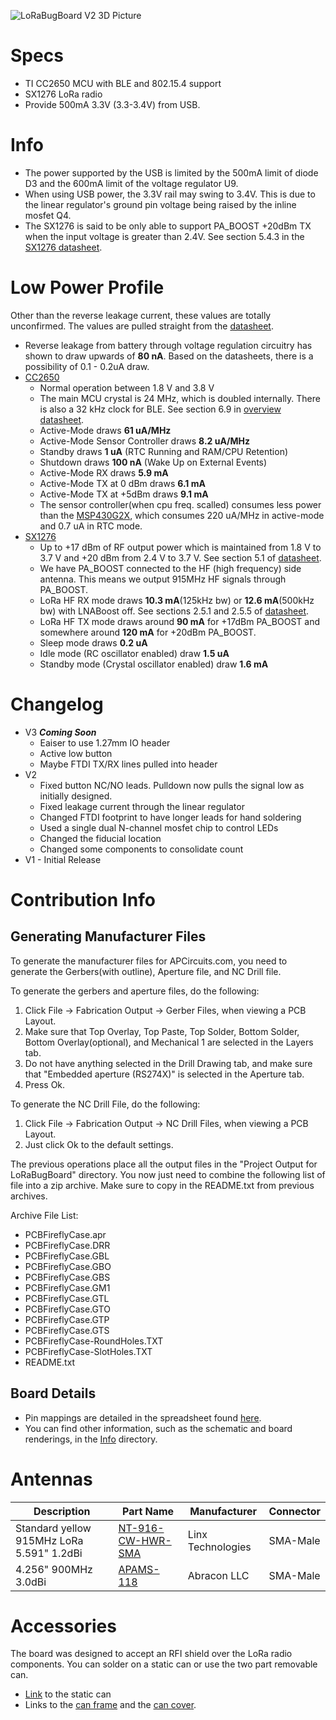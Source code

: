 ![LoRaBugBoard V2 3D Picture](Info/LoRaBugBoardV2_3D.jpg)

# Specs
* TI CC2650 MCU with BLE and 802.15.4 support
* SX1276 LoRa radio
* Provide 500mA 3.3V (3.3-3.4V) from USB.

# Info
* The power supported by the USB is limited by the 500mA limit of diode D3 and the 600mA limit of the voltage regulator U9.
* When using USB power, the 3.3V rail may swing to 3.4V. This is due to the linear regulator's ground pin voltage being raised by the inline mosfet Q4.
* The SX1276 is said to be only able to support PA_BOOST +20dBm TX when the input voltage is greater than 2.4V. See section 5.4.3 in the [SX1276 datasheet][sx1276_datasheet].

# Low Power Profile
Other than the reverse leakage current, these values are totally unconfirmed. The values are pulled straight from the [datasheet][sx1276_datasheet].

* Reverse leakage from battery through voltage regulation circuitry has shown to draw upwards of **80 nA**. Based on the datasheets, there is a possibility of 0.1 - 0.2uA draw.
* [CC2650][cc2650_overview]
    - Normal operation between 1.8 V and 3.8 V
    - The main MCU crystal is 24 MHz, which is doubled internally. There is also a 32 kHz clock for BLE. See section 6.9 in [overview datasheet][cc2650_brief_datasheet].
    - Active-Mode draws **61 uA/MHz**
    - Active-Mode Sensor Controller draws **8.2 uA/MHz**
    - Standby draws **1 uA** (RTC Running and RAM/CPU Retention)
    - Shutdown draws **100 nA** (Wake Up on External Events)
    - Active-Mode RX draws **5.9 mA**
    - Active-Mode TX at 0 dBm draws **6.1 mA**
    - Active-Mode TX at +5dBm draws **9.1 mA**
    - The sensor controller(when cpu freq. scalled) consumes less power than the [MSP430G2X][msp430_overview], which consumes 220 uA/MHz in active-mode and 0.7 uA in RTC mode.
* [SX1276][sx1276_overview]
    - Up to +17 dBm of RF output power which is maintained from 1.8 V to 3.7 V and +20 dBm from 2.4 V to 3.7 V. See section 5.1 of [datasheet][sx1276_datasheet].
    - We have PA_BOOST connected to the HF (high frequency) side antenna. This means we output 915MHz HF signals through PA_BOOST.
    - LoRa HF RX mode draws **10.3 mA**(125kHz bw) or **12.6 mA**(500kHz bw) with LNABoost off. See sections 2.5.1 and 2.5.5 of [datasheet][sx1276_datasheet].
    - LoRa HF TX mode draws around **90 mA** for +17dBm PA_BOOST and somewhere around **120 mA** for +20dBm PA_BOOST.
    - Sleep mode draws **0.2 uA**
    - Idle mode (RC oscillator enabled) draw **1.5 uA**
    - Standby mode (Crystal oscillator enabled) draw **1.6 mA**

# Changelog
* V3 ***Coming Soon***
    - Eaiser to use 1.27mm IO header
    - Active low button
    - Maybe FTDI TX/RX lines pulled into header
* V2
    - Fixed button NC/NO leads. Pulldown now pulls the signal low as initially designed.
    - Fixed leakage current through the linear regulator
    - Changed FTDI footprint to have longer leads for hand soldering
    - Used a single dual N-channel mosfet chip to control LEDs
    - Changed the fiducial location
    - Changed some components to consolidate count
* V1 - Initial Release

# Contribution Info

## Generating Manufacturer Files
To generate the manufacturer files for APCircuits.com, you need to generate the Gerbers(with outline), Aperture file, and NC Drill file.

To generate the gerbers and aperture files, do the following:
1. Click File -> Fabrication Output -> Gerber Files, when viewing a PCB Layout.
2. Make sure that Top Overlay, Top Paste, Top Solder, Bottom Solder, Bottom Overlay(optional), and Mechanical 1 are selected in the Layers tab.
3. Do not have anything selected in the Drill Drawing tab, and make sure that "Embedded aperture (RS274X)" is selected in the Aperture tab.
4. Press Ok.

To generate the NC Drill File, do the following:
1. Click File -> Fabrication Output -> NC Drill Files, when viewing a PCB Layout.
2. Just click Ok to the default settings.

The previous operations place all the output files in the "Project Output for LoRaBugBoard" directory.
You now just need to combine the following list of file into a zip archive. Make sure to copy in the
README.txt from previous archives.

Archive File List:

* PCBFireflyCase.apr
* PCBFireflyCase.DRR
* PCBFireflyCase.GBL
* PCBFireflyCase.GBO
* PCBFireflyCase.GBS
* PCBFireflyCase.GM1
* PCBFireflyCase.GTL
* PCBFireflyCase.GTO
* PCBFireflyCase.GTP
* PCBFireflyCase.GTS
* PCBFireflyCase-RoundHoles.TXT
* PCBFireflyCase-SlotHoles.TXT
* README.txt

## Board Details
* Pin mappings are detailed in the spreadsheet found [here](https://docs.google.com/spreadsheets/d/1lk55i37ZrpTx_7zy1oA4uAmHo3XsjOCir2L95xEN9fU/edit?usp=sharing).
* You can find other information, such as the schematic and board renderings, in the [Info](Info/) directory.

# Antennas

| Description | Part Name   | Manufacturer | Connector |
| ------------| ----------- | ------------ | --------- |
| Standard yellow 915MHz LoRa 5.591" 1.2dBi | [NT-916-CW-HWR-SMA](http://www.linxtechnologies.com/resources/data-guides/ant-916-cw-hwr.pdf) | Linx Technologies | SMA-Male |
| 4.256" 900MHz 3.0dBi | [APAMS-118](http://abracon.com/external-antenna/APAMS-118.pdf) | Abracon LLC | SMA-Male |

# Accessories

The board was designed to accept an RFI shield over the LoRa radio components.
You can solder on a static can or use the two part removable can.
* [Link](http://www.digikey.com/scripts/DkSearch/dksus.dll?Detail&itemSeq=210598886&uq=636135062398767833) to the static can
* Links to the [can frame](http://www.digikey.com/scripts/DkSearch/dksus.dll?Detail&itemSeq=210598887&uq=636135062398757833) and the [can cover](http://www.digikey.com/scripts/DkSearch/dksus.dll?Detail&itemSeq=210598884&uq=636135062398757833).

[cc2650_overview]: http://www.ti.com/product/CC2650
[cc2650_brief_datasheet]: http://www.ti.com/lit/ds/symlink/cc2650.pdf
[sx1276_overview]: http://www.semtech.com/wireless-rf/rf-transceivers/sx1276/
[sx1276_datasheet]: http://www.semtech.com/images/datasheet/sx1276_77_78_79.pdf
[msp430_overview]: http://www.ti.com/lsds/ti/microcontrollers_16-bit_32-bit/msp/ultra-low_power/msp430g2x_i2x/overview.page
